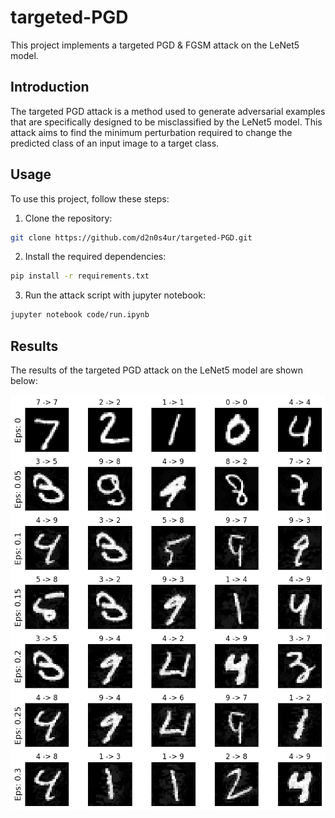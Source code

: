 # targeted-PGD

This project implements a targeted PGD & FGSM attack on the LeNet5 model.

## Introduction
The targeted PGD attack is a method used to generate adversarial examples that are specifically designed to be misclassified by the LeNet5 model. This attack aims to find the minimum perturbation required to change the predicted class of an input image to a target class.

## Usage
To use this project, follow these steps:

1. Clone the repository:
  ```bash
  git clone https://github.com/d2n0s4ur/targeted-PGD.git
  ```

2. Install the required dependencies:
  ```bash
  pip install -r requirements.txt
  ```

3. Run the attack script with jupyter notebook:
  ```bash
  jupyter notebook code/run.ipynb
  ```

## Results
The results of the targeted PGD attack on the LeNet5 model are shown below:

![Adversarial Example](images/adversarial_example.png)
